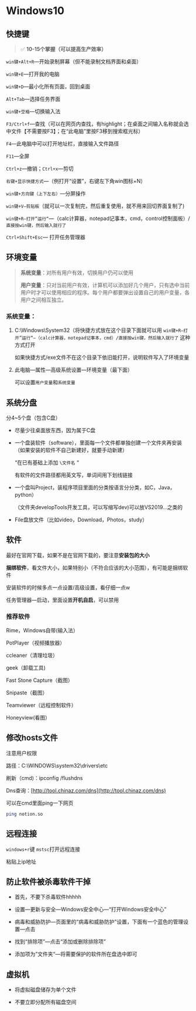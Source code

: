 # Windows10

## 快捷键

> ✅ **10-15个掌握（可以提高生产效率）**

`win键+Alt+R`—开始录制屏幕（但不能录制文档界面和桌面）

`win键+E`—打开我的电脑

`win键+D`—最小化所有页面，回到桌面

`Alt+Tab`—选择任务界面

`win键+空格`—切换输入法

`F3/Ctrl+f`—查找（可以在网页内查找，有highlight；在桌面之间输入名称就会选中文件【不需要按F3】；在“此电脑”里按F3移到搜索框光标）

`F4`—此电脑中可以打开地址栏，直接输入文件路径

`F11`—全屏

`Ctrl+z`—撤销；`Ctrl+x`—剪切

`右键+显示快捷方式`—（例打开“设置”，右键左下角win图标+N）

`win键+方向键（上下左右）`—分屏操作

`win键+V—剪贴板`（就可以一次复制完，然后重复使用，就不用来回切界面复制了)

`win键+R—打开”运行“`—（calc计算器，notepad记事本，cmd，control控制面板）/`直接按win键，然后输入就行了`

`Ctrl+Shift+Esc`— 打开任务管理器

## 环境变量

> **系统变量**：对所有用户有效，切换用户仍可以使用
>
> **用户变量**：只对当前用户有效，计算机可以添加好几个用户，只有选中当前用户时才可以使用相应的程序。每个用户都要弹出设置自己的用户变量，各用户之间相互独立。

### 系统变量：

1. C:\Windows\System32（将快捷方式放在这个目录下面就可以用 `win键+R—打开”运行“—（calc计算器，notepad记事本，cmd）/直接按win键，然后输入就行了` 这种方式打开

   如果快捷方式/exe文件不在这个目录下依旧能打开，说明软件写入了环境变量

2. 此电脑—属性—高级系统设置—环境变量（最下面）

   可以设置`用户变量`和`系统变量`
   
## 系统分盘

分4~5个盘（包含C盘）

- 尽量少往桌面放东西，因为属于C盘
- 一个盘装软件（software），里面每一个文件都单独创建一个文件夹再安装（如果安装的软件不自己新建好，就要手动新建）

    “在已有基础上添加 `\文件名` “

    有软件的文件路径都用英文写，单词间用下划线链接

- 一个盘叫Project，装程序项目里面的分类按语言分分类，如C，Java，python）

    （文件夹developTools开发工具，可以写缩写dev)可以放VS2019...之类的

- File盘放文件（比如video，Download，Photos，study）

## 软件

最好在官网下载，如果不是在官网下载的，要注意**安装包的大小**

**捆绑软件**，看文件大小，如果特别小（不符合应该的大小范围），有可能是捆绑软件

安装软件的时候多点一点设置/高级设置，看仔细一点w

任务管理器—启动，里面设置**开机自启**，可以禁用

### 推荐软件

Rime，Windows自带(输入法）

PotPlayer（视频播放器）

ccleaner（清理垃圾）

geek（卸载工具)

Fast Stone Capture（截图）

Snipaste（截图）

Teamviewer（远程控制软件）

Honeyview(看图）

## 修改hosts文件

注意用户权限

路径：C:\WINDOWS\system32\drivers\etc

刷新（cmd)：ipconfig /flushdns

Dns查询：[http://tool.chinaz.com/dns](http://tool.chinaz.com/dns)

可以在cmd里面ping一下网页

```bash
ping notion.so
```
## 远程连接

`windows+r`键  `mstsc`打开远程连接

粘贴上ip地址

## 防止软件被杀毒软件干掉

- 首先，不要下杀毒软件hhhhh
 
- 设置—更新与安全—Windows安全中心—“打开Windows安全中心”
 
- 病毒和威胁防护—页面里的“病毒和威胁防护”设置，下面有一个蓝色的管理设置—点击
 
- 找到“排除项”—点击“添加或删除排除项”

- 添加项为”文件夹“—将需要保护的软件所在盘选中即可

## 虚拟机

- 将虚拟磁盘储存为单个文件

- 不要立即分配所有磁盘空间
